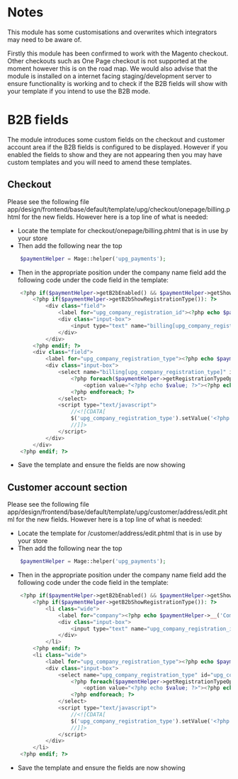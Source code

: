 # Notes

This module has some customisations and overwrites which integrators may need to be aware of. 

Firstly this module has been confirmed to work with the Magento checkout. Other checkouts such as One Page checkout is not supported at the moment however this is on the road map. We would also advise that the module is installed on a internet facing staging/development server to ensure functionality is working and to check if the B2B fields will show with your template if you intend to use the B2B mode.

# B2B fields

The module introduces some custom fields on the checkout and customer account area if the B2B fields is configured to be displayed.
However if you enabled the fields to show and they are not appearing then you may have custom templates and you will need to amend these templates.

## Checkout

Please see the following file app/design/frontend/base/default/template/upg/checkout/onepage/billing.phtml for the new fields. However here is a top line of what is needed:

* Locate the template for checkout/onepage/billing.phtml that is in use by your store
* Then add the following near the top
```php
    $paymentHelper = Mage::helper('upg_payments');
```
* Then in the appropriate position under the company name field add the following code under the code field in the template:
```php
    <?php if($paymentHelper->getB2bEnabled() && $paymentHelper->getShowExtendedB2bOnCheckout()): ?>
        <?php if($paymentHelper->getB2bShowRegistrationType()): ?>
            <div class="field">
                <label for="upg_company_registration_id"><?php echo $paymentHelper->__('Company Registration Id') ?></label>
                <div class="input-box">
                    <input type="text" name="billing[upg_company_registration_id]" id="billing:upg_company_registration_id" title="<?php echo $paymentHelper->__('Company Registration Id') ?>" value="<?php echo $this->escapeHtml($this->getAddress()->getUpgCompanyRegistrationId()) ?>" class="input-text <?php echo $this->helper('customer/address')->getAttributeValidationClass('upg_company_registration_id') ?>" />
                </div>
            </div>
        <?php endif; ?>
        <div class="field">
            <label for="upg_company_registration_type"><?php echo $paymentHelper->__('Company Registration Type') ?></label>
            <div class="input-box">
                <select name="billing[upg_company_registration_type]" id="billing:upg_company_registration_type">
                    <?php foreach($paymentHelper->getRegistrationTypeOptions() as $value=>$label): ?>
                        <option value="<?php echo $value; ?>"><?php echo $label; ?></option>
                    <?php endforeach; ?>
                </select>
                <script type="text/javascript">
                    //<![CDATA[
                    $('upg_company_registration_type').setValue('<?php echo $this->escapeHtml($this->getAddress()->getUpgCompanyRegistrationType()); ?>');
                    //]]>
                </script>
            </div>
        </div>
    <?php endif; ?>
```
* Save the template and ensure the fields are now showing

## Customer account section

Please see the following file app/design/frontend/base/default/template/upg/customer/address/edit.phtml for the new fields. However here is a top line of what is needed:

* Locate the template for /customer/address/edit.phtml that is in use by your store
* Then add the following near the top
```php
    $paymentHelper = Mage::helper('upg_payments');
```
* Then in the appropriate position under the company name field add the following code under the code field in the template:
```php
    <?php if($paymentHelper->getB2bEnabled() && $paymentHelper->getShowExtendedB2bOnCheckout()): ?>
        <?php if($paymentHelper->getB2bShowRegistrationType()): ?>
            <li class="wide">
                <label for="company"><?php echo $paymentHelper->__('Company Registration Id') ?></label>
                <div class="input-box">
                    <input type="text" name="upg_company_registration_id" id="upg_company_registration_id" title="<?php echo $paymentHelper->__('Company Registration Id') ?>" value="<?php echo $this->escapeHtml($this->getAddress()->getUpgCompanyRegistrationId()) ?>" class="input-text <?php echo $this->helper('customer/address')->getAttributeValidationClass('upg_company_registration_id') ?>" />
                </div>
            </li>
        <?php endif; ?>
        <li class="wide">
            <label for="upg_company_registration_type"><?php echo $paymentHelper->__('Company Registration Type') ?></label>
            <div class="input-box">
                <select name="upg_company_registration_type" id="upg_company_registration_type">
                    <?php foreach($paymentHelper->getRegistrationTypeOptions() as $value=>$label): ?>
                        <option value="<?php echo $value; ?>"><?php echo $label; ?></option>
                    <?php endforeach; ?>
                </select>
                <script type="text/javascript">
                    //<![CDATA[
                    $('upg_company_registration_type').setValue('<?php echo $this->escapeHtml($this->getAddress()->getUpgCompanyRegistrationType()); ?>');
                    //]]>
                </script>
            </div>
        </li>
    <?php endif; ?>
```
* Save the template and ensure the fields are now showing